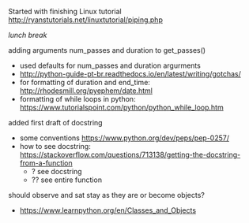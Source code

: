 Started with finishing Linux tutorial
http://ryanstutorials.net/linuxtutorial/piping.php

_lunch break_

adding arguments num_passes and duration to get_passes() 
- used defaults for num_passes and duration argurments
- http://python-guide-pt-br.readthedocs.io/en/latest/writing/gotchas/
- for formatting of duration and end_time: http://rhodesmill.org/pyephem/date.html
- formatting of while loops in python: https://www.tutorialspoint.com/python/python_while_loop.htm

added first draft of docstring
- some conventions https://www.python.org/dev/peps/pep-0257/
- how to see docstring: https://stackoverflow.com/questions/713138/getting-the-docstring-from-a-function
    - ? see docstring
    - ?? see entire function
    
should observe and sat stay as they are or become objects?
- https://www.learnpython.org/en/Classes_and_Objects
